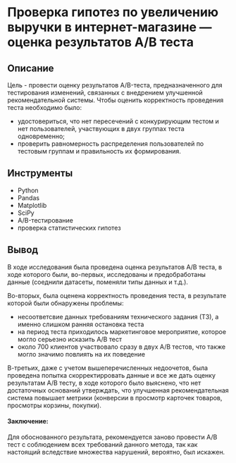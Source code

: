 # Проверка гипотез по увеличению выручки в интернет-магазине — оценка результатов A/B теста

## Описание
Цель - провести оценку результатов A/B-теста, предназначенного для тестирования изменений, связанных с внедрением улучшенной рекомендательной системы.
Чтобы оценить корректность проведения теста необходимо было:
- удостовериться, что нет пересечений с конкурирующим тестом и нет пользователей, участвующих в двух группах теста одновременно;
- проверить равномерность распределения пользователей по тестовым группам и правильность их формирования.

## Инструменты
- Python
- Pandas
- Matplotlib
- SciPy
- A/B-тестирование
- проверка статистических гипотез

## Вывод
В ходе исследования была проведена оценка результатов A/B теста, в ходе которого были, во-первых, исследованы и предобработаны данные (соеднили датасеты, поменяли типы данных и т.д.). 

Во-вторых, была оценена корректность проведения теста, в результате которой были обнаружены проблемы:
- несоответсвие данных требованиям технического задания (ТЗ), а именно слишком ранняя остановка теста
- на период теста приходилось маркетинговое мероприятие, которое могло серьезно исказить A/B тест
- около 700 клиентов участвовало сразу в двух A/B тестов, что также могло значимо повлиять на их поведение

В-третьих, даже с учетом вышеперечисленных недоочетов, была проведена попытка скорректирровать данные и все же дать оценку результатам A/B тесту, в ходе которого было выяснено, что нет достаточных оснований утверждать, что улучшенная рекомендательная система повышает метрики (конверсии в просмотр карточек товаров, просмотры корзины, покупки).
#### Заключение: 
Для обоснованного результата, рекомендуется заново провести A/B тест с соблюдением всех требований данного метода, так как настоящий вследствие множества нарушений, вероятно, был искажен.
